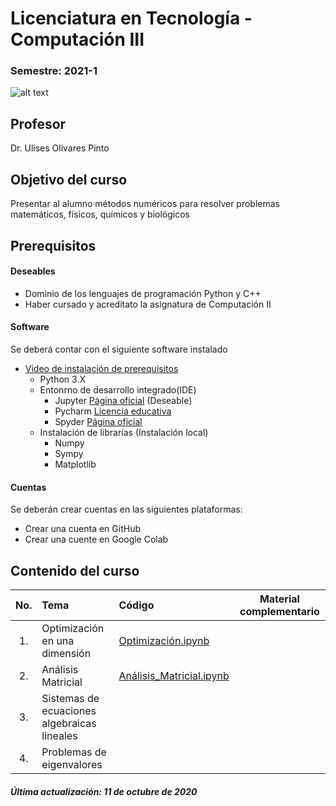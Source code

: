 # Licenciatura en Tecnología - Computación III 
###  Semestre: 2021-1
![alt text](figs/logo.png)



## Profesor
 Dr. Ulises Olivares Pinto

## Objetivo del curso
Presentar al alumno métodos numéricos para resolver problemas matemáticos, físicos, químicos y biológicos


## Prerequisitos
#### Deseables
+ Dominio de los lenguajes de programación Python y C++ 
+ Haber cursado y acreditato la asignatura de Computación II

#### Software
Se deberá contar con el siguiente software instalado 

+ [Video de instalación de prerequisitos](https://www.youtube.com/watch?v=1ETiwXo0lg4&feature=emb_title&ab_channel=CanalTecn%C3%B3logos)
  + Python 3.X
  + Entonrno de desarrollo integrado(IDE)
    - Jupyter [Página oficial](https://jupyter.org/) (Deseable)
    - Pycharm [Licencia educativa](https://www.jetbrains.com/community/education/#students)
    - Spyder [Página oficial](https://www.spyder-ide.org/)
  + Instalación de librarías (Instalación local)
    - Numpy
    - Sympy
    - Matplotlib 

#### Cuentas
Se deberán crear cuentas en las siguientes plataformas:
  + Crear una cuenta en GitHub
  + Crear una cuente en Google Colab
  
## Contenido del curso
| No.        | Tema           | Código  |  Material complementario|
| :-------------: |:-------------|:-----| :-----:|
| 1.              |Optimización en una dimensión               |  [Optimización.ipynb](https://colab.research.google.com/drive/1qY2PTx2BsP0YOIWbRoRnZz6g24a8By8S?usp=sharing)       |          | 
| 2.              |Análisis Matricial                          |  [Análisis_Matricial.ipynb](https://colab.research.google.com/drive/14EF0ZJlxXeEGKecXzfBwjl8tq--ENZWk?usp=sharing)      |          | 
| 3.              |Sistemas de ecuaciones algebraicas lineales |         |          |   
| 4.              |Problemas de eigenvalores                   |         |          |      

##### Última actualización: 11 de octubre de 2020
